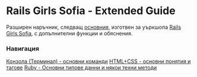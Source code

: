 # Rails Girls Sofia - Extended Guide

Разширен наръчник, следващ [основния](http://railsgirls.hno3.org/sinatra-app-bg/), изготвен за уъркшопа [Rails Girls Sofia](http://railsgirls.com/sofia.html), с допълнителни функции и обяснения. 

### Навигация
[Конзола (Терминал) - основни команди](https://github.com/carolinepetrova/RailsGirlsSofia-Extended-Guide/blob/master/Console.md)
[HTML+CSS - основни понятия и тагове](https://github.com/carolinepetrova/RailsGirlsSofia-Extended-Guide/blob/master/HTML_CSS.md)
[Ruby - Основни типове данни и някои техни методи](https://github.com/carolinepetrova/RailsGirlsSofia-Extended-Guide/blob/master/Ruby.md)

